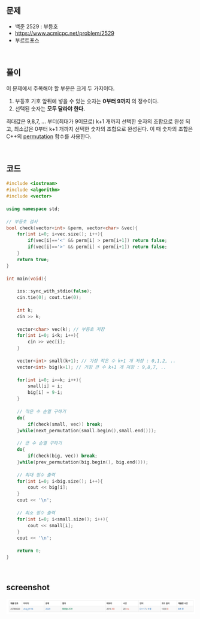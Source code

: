 ## 문제
- 백준 2529 : 부등호
- https://www.acmicpc.net/problem/2529
- 부르트포스

<br/>

## 풀이
이 문제에서 주목해야 할 부분은 크게 두 가지이다.

1. 부등호 기호 앞뒤에 넣을 수 있는 숫자는 **0부터 9까지** 의 정수이다.
2.  선택된 숫자는 **모두 달라야 한다.**  

최대값은 9,8,7, ... 부터(최대가 9이므로) k+1 개까지 선택한 숫자의 조합으로 완성 되고, 최소값은 0부터 k+1 개까지 선택한 숫자의 조합으로 완성된다. 이 때 숫자의 조합은 C++의 [permutation](https://github.com/choidam/TIL/blob/master/algorithm/pemutation.md) 함수를 사용한다.

<br/>

## 코드
```c++
#include <iostream>
#include <algorithm>
#include <vector>

using namespace std;

// 부등호 검사
bool check(vector<int> &perm, vector<char> &vec){
    for(int i=0; i<vec.size(); i++){
        if(vec[i]=='<' && perm[i] > perm[i+1]) return false;
        if(vec[i]=='>' && perm[i] < perm[i+1]) return false;
    }
    return true;
}

int main(void){
    
    ios::sync_with_stdio(false);
    cin.tie(0); cout.tie(0);
    
    int k;
    cin >> k;
    
    vector<char> vec(k); // 부등호 저장
    for(int i=0; i<k; i++){
        cin >> vec[i];
    }
    
    vector<int> small(k+1); // 가장 작은 수 k+1 개 저장 : 0,1,2, ..
    vector<int> big(k+1); // 가장 큰 수 k+1 개 저장 : 9,8,7, ..
    
    for(int i=0; i<=k; i++){
        small[i] = i;
        big[i] = 9-i;
    }
    
    // 작은 수 순열 구하기
    do{
        if(check(small, vec)) break;
    }while(next_permutation(small.begin(),small.end()));
    
    // 큰 수 순열 구하기
    do{
        if(check(big, vec)) break;
    }while(prev_permutation(big.begin(), big.end()));
    
    // 최대 정수 출력
    for(int i=0; i<big.size(); i++){
        cout << big[i];
    }
    cout << '\n';
    
    // 최소 정수 출력
    for(int i=0; i<small.size(); i++){
        cout << small[i];
    }
    cout << '\n';
    
    return 0;
}

```

<br/>

## screenshot

![screenshots](./screenshots/boj2529.png)
